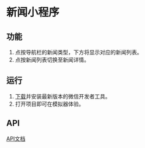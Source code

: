 # 新闻小程序

## 功能
1. 点按导航栏的新闻类型，下方将显示对应的新闻列表。
2. 点按新闻列表切换至新闻详情。

## 运行
1. [下载](https://developers.weixin.qq.com/miniprogram/dev/devtools/download.html)并安装最新版本的微信开发者工具。
2. 打开项目即可在模拟器体验。

## API
[API文档](https://github.com/udacity/wmpnd-news/blob/master/news_api.md)
